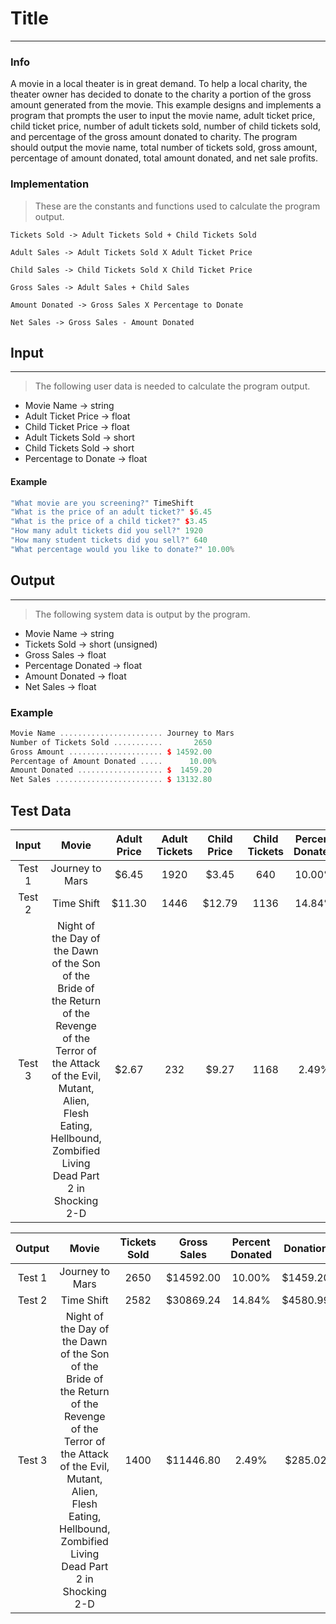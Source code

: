 # Title
***
### Info
A movie in a local theater is in great demand. To help a local charity,
the theater owner has decided to donate to the charity a portion of the
gross amount generated from the movie. This example designs and
implements a program that prompts the user to input the movie name,
adult ticket price, child ticket price, number of adult tickets sold,
number of child tickets sold, and percentage of the gross amount donated
to charity. The program should output the movie name, total number of
tickets sold, gross amount, percentage of amount donated, total amount
donated, and net sale profits.

### Implementation
> These are the constants and functions used to calculate the program output.

```
Tickets Sold -> Adult Tickets Sold + Child Tickets Sold

Adult Sales -> Adult Tickets Sold X Adult Ticket Price

Child Sales -> Child Tickets Sold X Child Ticket Price

Gross Sales -> Adult Sales + Child Sales

Amount Donated -> Gross Sales X Percentage to Donate

Net Sales -> Gross Sales - Amount Donated
```

## Input
***
> The following user data is needed to calculate the program output.

+ Movie Name -> string
+ Adult Ticket Price -> float
+ Child Ticket Price -> float
+ Adult Tickets Sold -> short
+ Child Tickets Sold -> short
+ Percentage to Donate -> float

#### Example
```c++
"What movie are you screening?" TimeShift
"What is the price of an adult ticket?" $6.45
"What is the price of a child ticket?" $3.45
"How many adult tickets did you sell?" 1920
"How many student tickets did you sell?" 640
"What percentage would you like to donate?" 10.00%
```

## Output
***
> The following system data is output by the program.

+ Movie Name -> string
+ Tickets Sold -> short (unsigned)
+ Gross Sales -> float
+ Percentage Donated -> float
+ Amount Donated -> float
+ Net Sales -> float

### Example
```c++
Movie Name ....................... Journey to Mars
Number of Tickets Sold ...........       2650
Gross Amount ..................... $ 14592.00
Percentage of Amount Donated .....      10.00%
Amount Donated ................... $  1459.20
Net Sales ........................ $ 13132.80
```

## Test Data
| Input  |     Movie       | Adult Price | Adult Tickets | Child Price | Child Tickets | Percent Donated |
|:------:|:---------------:|:-----------:|:-------------:|:-----------:|:-------------:|:---------------:|
| Test 1 | Journey to Mars |   $6.45     |  1920         |  $3.45      |   640         |   10.00%        |
| Test 2 | Time Shift      |   $11.30    |  1446         |  $12.79     |   1136        |   14.84%        |
| Test 3 | Night of the Day of the Dawn of the Son of the Bride of the Return of the Revenge of the Terror of the Attack of the Evil, Mutant, Alien, Flesh Eating, Hellbound, Zombified Living Dead Part 2 in Shocking 2-D |   $2.67     |   232         |   $9.27     |   1168        |    2.49%        |



| Output |     Movie       | Tickets Sold | Gross Sales | Percent Donated | Donation | Net Sales |
|:------:|:---------------:|:------------:|:-----------:|:---------------:|:--------:|:---------:|
| Test 1 | Journey to Mars |  2650        | $14592.00   |  10.00%         | $1459.20 | $13132.80 |
| Test 2 | Time Shift      |  2582        | $30869.24   |  14.84%         | $4580.99 | $26288.24 |
| Test 3 | Night of the Day of the Dawn of the Son of the Bride of the Return of the Revenge of the Terror of the Attack of the Evil, Mutant, Alien, Flesh Eating, Hellbound, Zombified Living Dead Part 2 in Shocking 2-D |  1400        | $11446.80   |   2.49%         | $285.02  | $11161.77 |
